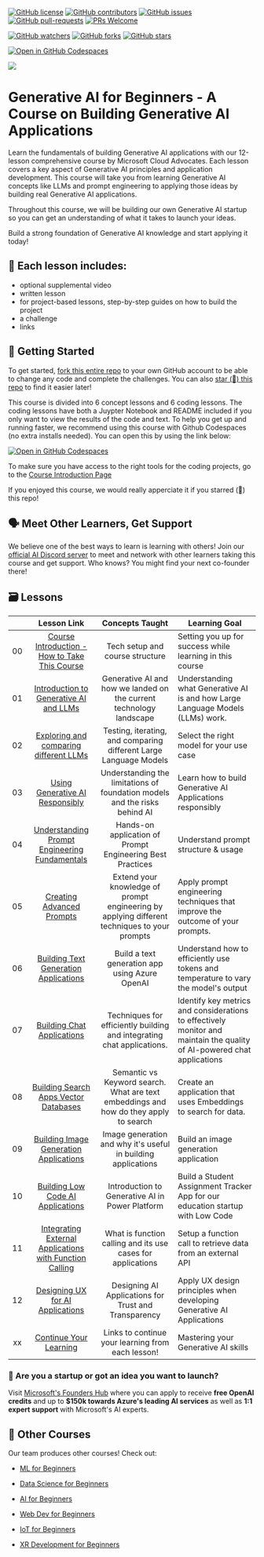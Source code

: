 [![GitHub license](https://img.shields.io/github/license/microsoft/Generative-AI-For-Beginners.svg)](https://github.com/microsoft/Generative-AI-For-Beginners/blob/master/LICENSE)
[![GitHub contributors](https://img.shields.io/github/contributors/microsoft/Generative-AI-For-Beginners.svg)](https://GitHub.com/microsoft/Generative-AI-For-Beginners/graphs/contributors/)
[![GitHub issues](https://img.shields.io/github/issues/microsoft/Generative-AI-For-Beginners.svg)](https://GitHub.com/microsoft/Generative-AI-For-Beginners/issues/)
[![GitHub pull-requests](https://img.shields.io/github/issues-pr/microsoft/Generative-AI-For-Beginners.svg)](https://GitHub.com/microsoft/Generative-AI-For-Beginners/pulls/)
[![PRs Welcome](https://img.shields.io/badge/PRs-welcome-brightgreen.svg?style=flat-square)](http://makeapullrequest.com)

[![GitHub watchers](https://img.shields.io/github/watchers/microsoft/Generative-AI-For-Beginners.svg?style=social&label=Watch)](https://GitHub.com/microsoft/Generative-AI-For-Beginners/watchers/)
[![GitHub forks](https://img.shields.io/github/forks/microsoft/Generative-AI-For-Beginners.svg?style=social&label=Fork)](https://GitHub.com/microsoft/Generative-AI-For-Beginners/network/)
[![GitHub stars](https://img.shields.io/github/stars/microsoft/Generative-AI-For-Beginners.svg?style=social&label=Star)](https://GitHub.com/microsoft/Generative-AI-For-Beginners/stargazers/)

[![Open in GitHub Codespaces](https://img.shields.io/static/v1?style=for-the-badge&label=GitHub+Codespaces&message=Open&color=lightgrey&logo=github)](https://codespaces.new/microsoft/generative-ai-for-beginners)

[![](https://dcbadge.vercel.app/api/server/ByRwuEEgH4)](https://aka.ms/genai-discord)



# Generative AI for Beginners - A Course on Building Generative AI Applications

Learn the fundamentals of building Generative AI applications with our 12-lesson comprehensive course by Microsoft Cloud Advocates. Each lesson covers a key aspect of Generative AI principles and application development. This course will take you from learning Generative AI concepts like LLMs and prompt engineering to applying those ideas by building real Generative AI applications. 

Throughout this course, we will be building our own Generative AI startup so you can get an understanding of what it takes to launch your ideas. 

Build a strong foundation of Generative AI knowledge and start applying it today!

## 📂 Each lesson includes:
- optional supplemental video
- written lesson
- for project-based lessons, step-by-step guides on how to build the project
- a challenge
- links 

## 🌱 Getting Started

To get started, [fork this entire repo](https://github.com/microsoft/generative-ai-for-beginners/fork) to your own GitHub account to be able to change any code and complete the challenges. You can also [star (🌟) this repo](https://docs.github.com/en/get-started/exploring-projects-on-github/saving-repositories-with-stars) to find it easier later!  

This course is divided into 6 concept lessons and 6 coding lessons. The coding lessons have both a Juypter Notebook and README included if you only want to view the results of the code and text. To help you get up and running faster, we recommend using this course with Github Codespaces (no extra installs needed). You can open this by using the link below: 

[![Open in GitHub Codespaces](https://img.shields.io/static/v1?style=for-the-badge&label=GitHub+Codespaces&message=Open&color=lightgrey&logo=github)](https://codespaces.new/microsoft/generative-ai-for-beginners)

To make sure you have access to the right tools for the coding projects, go to the [Course Introduction Page](/00-course-setup/README.md)

If you enjoyed this course, we would really apperciate it if you starred (🌟) this repo! 

## 🗣️ Meet Other Learners, Get Support 
We believe one of the best ways to learn is learning with others! Join our [official AI Discord server](https://aka.ms/genai-discord) to meet and network with other learners taking this course and get support. Who knows? You might find your next co-founder there! 



## 🗃️ Lessons
|       |              Lesson Link              |                       Concepts Taught                       |                     Learning Goal                 |                             
| :---: | :------------------------------------: | :---------------------------------------------------------: | ----------------------------------------------------------- |
| 00 | [Course Introduction - How to Take This Course](/00-course-setup/README.md) | Tech setup and course structure | Setting you up for success while learning in this course| 
| 01 | [Introduction to Generative AI and LLMs](./01-introduction-to-genai/README.md) | Generative AI and how we landed on the current technology landscape|  Understanding what Generative AI is and how Large Language Models (LLMs) work.                    |
| 02 | [Exploring and comparing different LLMs](./02-exploring-and-comparing-different-llms/README.md) |Testing, iterating, and comparing different Large Language Models | Select the right model for your use case | 
| 03 | [Using Generative AI Responsibly](./03-using-generative-ai-responsibly%20/README.MD)| Understanding the limitations of foundation models and the risks behind AI | Learn how to build Generative AI Applications responsibly 
| 04 | [Understanding Prompt Engineering Fundamentals](./4-prompt-engineering-fundamentals/) | Hands-on application of Prompt Engineering Best Practices  |  Understand prompt structure & usage|  
| 05 | [Creating Advanced Prompts](./05-advanced-prompts/README.md) | Extend your knowledge of prompt engineering by applying different techniques to your prompts | Apply prompt engineering techniques that improve the outcome of your prompts.| 
| 06 | [Building Text Generation Applications](./06-text-generation-apps/README.md)  | Build a text generation app using Azure OpenAI  | Understand how to efficiently use tokens and temperature to vary the model's output | |
| 07 | [Building Chat Applications](./07-building-chat-applications/README.md) | Techniques for efficiently building and integrating chat applications.| Identify key metrics and considerations to effectively monitor and maintain the quality of AI-powered chat applications| 
| 08 | [Building Search Apps Vector Databases](./08-building-search-applications/README.md) | Semantic vs Keyword search.  What are text embeddings and how do they apply to search  | Create an application that uses Embeddings to search for data. | 
| 09 | [Building Image Generation Applications](./09-building-image-applications/README.md)  | Image generation and why it's useful in building applications| Build an image generation application | 
| 10 | [Building Low Code AI Applications](./10-building-low-code-ai-applications/)  | Introduction to Generative AI in Power Platform | Build a Student Assignment Tracker App for our education startup with Low Code | |
| 11 | [Integrating External Applications with Function Calling](./11%20-%20Integrating%20External%20Applications%20with%20Function%20Calling%20/)  | What is function calling and its use cases for applications  | Setup a function call to retrieve data from an external API | |
| 12 | [Designing UX for AI Applications](./12-designing-ux-for-ai-applications/) | Designing AI Applications for Trust and Transparency | Apply UX design principles when developing Generative AI Applications | |
| xx | [Continue Your Learning](./13-continued-learning/README.md)  | Links to continue your learning from each lesson! | Mastering your Generative AI skills | |



### 🚀  Are you a startup or got an idea you want to launch? 

Visit [Microsoft's Founders Hub](https://www.microsoft.com/startups) where you can apply to receive **free OpenAI credits** and up to **$150k towards Azure's leading AI services** as well as **1:1 expert support** with Microsoft's AI experts.

## 🎒  Other Courses 

Our team produces other courses! Check out:

- [ML for Beginners](https://aka.ms/ml-beginners)
- [Data Science for Beginners](https://aka.ms/datascience-beginners)
- [AI for Beginners](https://aka.ms/ai-beginners)

- [Web Dev for Beginners](https://aka.ms/webdev-beginners)
- [IoT for Beginners](https://aka.ms/iot-beginners)

- [XR Development for Beginners](https://github.com/microsoft/xr-development-for-beginners)
